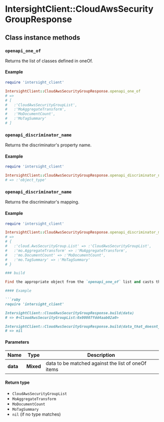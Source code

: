 # IntersightClient::CloudAwsSecurityGroupResponse

## Class instance methods

### `openapi_one_of`

Returns the list of classes defined in oneOf.

#### Example

```ruby
require 'intersight_client'

IntersightClient::CloudAwsSecurityGroupResponse.openapi_one_of
# =>
# [
#   :'CloudAwsSecurityGroupList',
#   :'MoAggregateTransform',
#   :'MoDocumentCount',
#   :'MoTagSummary'
# ]
```

### `openapi_discriminator_name`

Returns the discriminator's property name.

#### Example

```ruby
require 'intersight_client'

IntersightClient::CloudAwsSecurityGroupResponse.openapi_discriminator_name
# => :'object_type'
```

### `openapi_discriminator_name`

Returns the discriminator's mapping.

#### Example

```ruby
require 'intersight_client'

IntersightClient::CloudAwsSecurityGroupResponse.openapi_discriminator_mapping
# =>
# {
#   :'cloud.AwsSecurityGroup.List' => :'CloudAwsSecurityGroupList',
#   :'mo.AggregateTransform' => :'MoAggregateTransform',
#   :'mo.DocumentCount' => :'MoDocumentCount',
#   :'mo.TagSummary' => :'MoTagSummary'
# }

### build

Find the appropriate object from the `openapi_one_of` list and casts the data into it.

#### Example

```ruby
require 'intersight_client'

IntersightClient::CloudAwsSecurityGroupResponse.build(data)
# => #<CloudAwsSecurityGroupList:0x00007fdd4aab02a0>

IntersightClient::CloudAwsSecurityGroupResponse.build(data_that_doesnt_match)
# => nil
```

#### Parameters

| Name | Type | Description |
| ---- | ---- | ----------- |
| **data** | **Mixed** | data to be matched against the list of oneOf items |

#### Return type

- `CloudAwsSecurityGroupList`
- `MoAggregateTransform`
- `MoDocumentCount`
- `MoTagSummary`
- `nil` (if no type matches)

